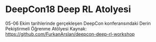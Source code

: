# DeepCon18 Deep RL Atolyesi
05-06 Ekim tarihlerinde gerçekleşen DeepCon konferansındaki Derin Pekiştirmeli Öğrenme Atölyesi
Kaynak: https://github.com/FurkanArslan/deepcon-deep-rl-workshop
